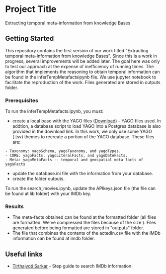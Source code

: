 # Project Title

Extracting temporal meta-information from knowledge Bases

## Getting Started

This repository contains the first version of our work titled "Extracting temporal meta-information from knowledge Bases". Since this is a work in progress, several improvements will be added later. The goal here was only to test our approach at the expense of inefficiency of running times. The algorithm that implements the reasoning to obtain temporal information can be found in the inferTempMetafactsipynb file. We use jupyter notebook to facilitate the reproduction of the work. Files generated are stored in outputs folder.

### Prerequisites

To run the inferTempMetafacts.ipynb, you must:

* create a local base with the YAGO files ([Download](https://www.mpi-inf.mpg.de/departments/databases-and-information-systems/research/yago-naga/yago/downloads/)) - YAGO files used. In addtion, a database script to load YAGO into a Postgres database is also provided in the download link. In this work, we only use some YAGO (.tsv) themes to recreate a portion of the YAGO database. These files are: 
```
- Taxonomy: yagoSchema, yagoTaxonomy, and yagoTypes.
- CORE: yagoFacts, yagoLiteralFacts, and yagoDateFacts.
- Meta: yagoMetaFacts -- temporal and geospatial meta facts of yagoFacts
```
* update the database.ini file with the information from your database.
* create the folder outputs.

To run the search_movies.ipynb, update the APIkeys.json file (the file can be found at lib folder)  with your IMDb key.

### Results
* The meta-facts obtained can be found at the formatted folder (all files are formatted. We've compressed the files because of the size.). Files generated before being formatted are stored in "outputs" folder.
* The file that combines the contents of the actedIn.csv file with the IMDb information can be found at imdb folder.


## Useful links

*  [Tirthajyoti Sarkar](https://towardsdatascience.com/step-by-step-guide-to-build-your-own-mini-imdb-database-fc39af27d21b) - Step guide to search IMDb information.